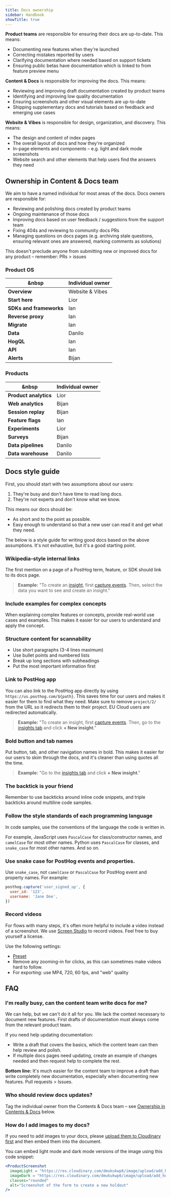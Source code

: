 ```yaml
---
title: Docs ownership
sidebar: Handbook
showTitle: true
---
```


**Product teams** are responsible for ensuring their docs are up-to-date. This means:
  - Documenting new features when they're launched
  - Correcting mistakes reported by users
  - Clarifying documentation where needed based on support tickets
  - Ensuring public betas have documentation which is linked to from feature preview menu

**Content & Docs** is responsible for improving the docs. This means:
  - Reviewing and improving draft documentation created by product teams
  - Identifying and improving low quality documentation
  - Ensuring screenshots and other visual elements are up-to-date
  - Shipping supplementary docs and tutorials based on feedback and emerging use cases

**Website & Vibes** is responsible for design, organization, and discovery. This means:
  - The design and content of index pages
  - The overall layout of docs and how they're organized
  - In-page elements and components – e.g. light and dark mode screenshots
  - Website search and other elements that help users find the answers they need

## Ownership in Content & Docs team

We aim to have a named individual for most areas of the docs. Docs owners are responsible for:

- Reviewing and polishing docs created by product teams 
- Ongoing maintenance of those docs
- Improving docs based on user feedback / suggestions from the support team
- Fixing 404s and reviewing to community docs PRs
- Managing questions on docs pages (e.g. archiving stale questions, ensuring relevant ones are answered, marking comments as solutions)

This doesn't preclude anyone from submitting new or improved docs for any product – remember: PRs > issues

### Product OS

| &nbsp                           | **Individual owner** |
|---------------------------------|----------------------|
| **Overview**                    | Website & Vibes      |
| **Start here**                  | Lior                 |
| **SDKs and frameworks**         | Ian                  |
| **Reverse proxy**               | Ian                  |
| **Migrate**                     | Ian                  |
| **Data**                        | Danilo               |
| **HogQL**                       | Ian                  |
| **API**                         | Ian                  |
| **Alerts**                      | Bijan                |

### Products

| &nbsp                           | **Individual owner** |
|---------------------------------|----------------------|
| **Product analytics**           | Lior                 |
| **Web analytics**               | Bijan                |
| **Session replay**              | Bijan                |
| **Feature flags**               | Ian                  |
| **Experiments**                 | Lior                 |
| **Surveys**                     | Bijan                |
| **Data pipelines**              | Danilo               |
| **Data warehouse**              | Danilo                  |

## Docs style guide

First, you should start with two assumptions about our users:

1. They're busy and don't have time to read long docs.
2. They're not experts and don't know what we know.

This means our docs should be:

- As short and to the point as possible.
- Easy enough to understand so that a new user can read it and get what they need.

The below is a style guide for writing good docs based on the above assumptions. It's not exhaustive, but it's a good starting point.

### Wikipedia-style internal links

The first mention on a page of a PostHog term, feature, or SDK should link to its docs page.

> **Example:** "To create an [insight](/docs/product-analytics/insights), first [capture events](/docs/product-analytics/capture-events). Then, select the data you want to see and create an insight."

### Include examples for complex concepts

When explaining complex features or concepts, provide real-world use cases and examples. This makes it easier for our users to understand and apply the concept.

### Structure content for scannability

- Use short paragraphs (3-4 lines maximum)
- Use bullet points and numbered lists
- Break up long sections with subheadings
- Put the most important information first

### Link to PostHog app

You can also link to the PostHog app directly by using `https://us.posthog.com/${path}`. This saves time for our users and makes it easier for them to find what they need. Make sure to remove `project/2/` from the URL so it redirects them to their project. EU Cloud users are redirected automatically.

> **Example:** "To create an insight, first [capture events](/docs/product-analytics/capture-events). Then, go to the [insights tab](https://us.posthog.com/insights) and click **+ New insight**."

### Bold button and tab names

Put button, tab, and other navigation names in bold. This makes it easier for our users to skim through the docs, and it's cleaner than using quotes all the time.

> **Example:** "Go to the [insights tab](https://us.posthog.com/insights) and click **+ New insight**."

### The backtick is your friend

Remember to use backticks around inline code snippets, and triple backticks around multiline code samples.

### Follow the style standards of each programming language

In code samples, use the conventions of the language the code is written in.

For example, JavaScript uses `PascalCase` for class/constructor names, and `camelCase` for most other names. Python uses `PascalCase` for classes, and `snake_case` for most other names. And so on.

### Use snake case for PostHog events and properties.

Use `snake_case`, not `camelCase` or `PascalCase` for PostHog event and property names. For example:

```js
posthog.capture('user_signed_up', {
  user_id: '123',
  username: 'Jane Doe',
})
```

### Record videos

For flows with many steps, it's often more helpful to include a video instead of a screenshot. We use [Screen Studio](https://screen.studio/) to record videos. Feel free to buy yourself a license.

Use the following settings:
- [Preset](https://posthog.slack.com/archives/C01FHN8DNN6/p1729759474007969)
- Remove any zooming-in for clicks, as this can sometimes make videos hard to follow.
- For exporting: use MP4, 720, 60 fps, and "web" quality

## FAQ

### I'm really busy, can the content team write docs for me?

We can help, but we can't do it all for you. We lack the context necessary to document new features. First drafts of documentation must always come from the relevant product team.

If you need help updating documentation:

- Write a draft that covers the basics, which the content team can then help review and polish.
- If multiple docs pages need updating, create an example of changes needed and then request help to complete the rest.

**Bottom line:** It's much easier for the content team to improve a draft than write completely new documentation, especially when documenting new features. Pull requests > Issues.

### Who should review docs updates?

Tag the individual owner from the Contents & Docs team – see [Ownership in Contents & Docs](#ownership-in-content--docs-team) below.

### How do I add images to my docs?

If you need to add images to your docs, please [upload them to Cloudinary first](/handbook/engineering/posthog-com/assets) and then embed them into the document. 

You can embed light mode and dark mode versions of the image using this code snippet:

```jsx
<ProductScreenshot
  imageLight = "https://res.cloudinary.com/dmukukwp6/image/upload/add_holdout_light_ce0827be42.png"
  imageDark = "https://res.cloudinary.com/dmukukwp6/image/upload/add_holdout_dark_cc687f7688.png"
  classes="rounded"
  alt="Screenshot of the form to create a new holdout"
/>
```

